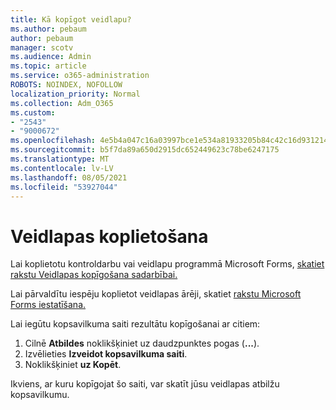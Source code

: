 ```yaml
---
title: Kā kopīgot veidlapu?
ms.author: pebaum
author: pebaum
manager: scotv
ms.audience: Admin
ms.topic: article
ms.service: o365-administration
ROBOTS: NOINDEX, NOFOLLOW
localization_priority: Normal
ms.collection: Adm_O365
ms.custom:
- "2543"
- "9000672"
ms.openlocfilehash: 4e5b4a047c16a03997bce1e534a81933205b84c42c16d931214883fd2df72360
ms.sourcegitcommit: b5f7da89a650d2915dc652449623c78be6247175
ms.translationtype: MT
ms.contentlocale: lv-LV
ms.lasthandoff: 08/05/2021
ms.locfileid: "53927044"
---
```

# <a name="share-a-form"></a>Veidlapas koplietošana

Lai koplietotu kontroldarbu vai veidlapu programmā Microsoft Forms, [skatiet rakstu Veidlapas kopīgošana sadarbībai.](https://support.office.com/article/Share-a-form-to-collaborate-d5bb5cf0-8401-4c15-bb8c-8e108cd7e69b)

Lai pārvaldītu iespēju koplietot veidlapas ārēji, skatiet [rakstu Microsoft Forms iestatīšana.](https://support.office.com/article/set-up-microsoft-forms-cc52287a-4550-464d-9a1b-457bf9df2240) 

Lai iegūtu kopsavilkuma saiti rezultātu kopīgošanai ar citiem:

1. Cilnē **Atbildes** noklikšķiniet uz daudzpunktes pogas (**...**).
3. Izvēlieties **Izveidot kopsavilkuma saiti**.
4. Noklikšķiniet **uz Kopēt**.

Ikviens, ar kuru kopīgojat šo saiti, var skatīt jūsu veidlapas atbilžu kopsavilkumu.